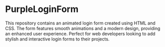 # PurpleLoginForm
This repository contains an animated login form created using HTML and CSS. The form features smooth animations and a modern design, providing an enhanced user experience. Perfect for web developers looking to add stylish and interactive login forms to their projects.
